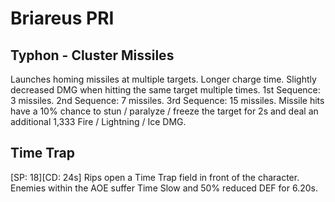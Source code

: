# Briareus PRI

## Typhon - Cluster Missiles

Launches homing missiles at multiple targets. Longer charge time. Slightly decreased DMG when hitting the same target multiple times.
1st Sequence: 3 missiles.
2nd Sequence: 7 missiles.
3rd Sequence: 15 missiles.
Missile hits have a 10% chance to stun / paralyze / freeze the target for 2s and deal an additional 1,333 Fire / Lightning / Ice DMG.

## Time Trap

[SP: 18][CD: 24s] Rips open a Time Trap field in front of the character. Enemies within the AOE suffer Time Slow and 50% reduced DEF for 6.20s.